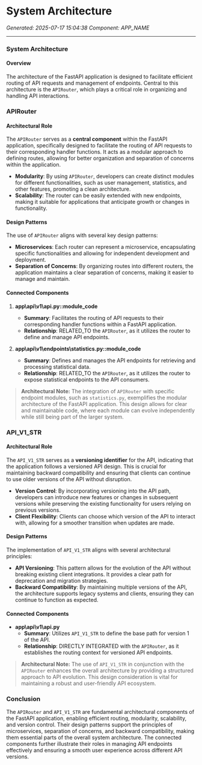 # System Architecture

*Generated: 2025-07-17 15:04:38*
*Component: APP_NAME*

---

### System Architecture

#### Overview
The architecture of the FastAPI application is designed to facilitate efficient routing of API requests and management of endpoints. Central to this architecture is the `APIRouter`, which plays a critical role in organizing and handling API interactions.

### APIRouter

#### Architectural Role
The `APIRouter` serves as a **central component** within the FastAPI application, specifically designed to facilitate the routing of API requests to their corresponding handler functions. It acts as a modular approach to defining routes, allowing for better organization and separation of concerns within the application.

- **Modularity**: By using `APIRouter`, developers can create distinct modules for different functionalities, such as user management, statistics, and other features, promoting a clean architecture.
- **Scalability**: The router can be easily extended with new endpoints, making it suitable for applications that anticipate growth or changes in functionality.

#### Design Patterns
The use of `APIRouter` aligns with several key design patterns:

- **Microservices**: Each router can represent a microservice, encapsulating specific functionalities and allowing for independent development and deployment.
- **Separation of Concerns**: By organizing routes into different routers, the application maintains a clear separation of concerns, making it easier to manage and maintain.

#### Connected Components
1. **app\api\v1\api.py::module_code**
   - **Summary**: Facilitates the routing of API requests to their corresponding handler functions within a FastAPI application.
   - **Relationship**: RELATED_TO the `APIRouter`, as it utilizes the router to define and manage API endpoints.

2. **app\api\v1\endpoints\statistics.py::module_code**
   - **Summary**: Defines and manages the API endpoints for retrieving and processing statistical data.
   - **Relationship**: RELATED_TO the `APIRouter`, as it utilizes the router to expose statistical endpoints to the API consumers.

> **Architectural Note:** The integration of `APIRouter` with specific endpoint modules, such as `statistics.py`, exemplifies the modular architecture of the FastAPI application. This design allows for clear and maintainable code, where each module can evolve independently while still being part of the larger system.

### API_V1_STR

#### Architectural Role
The `API_V1_STR` serves as a **versioning identifier** for the API, indicating that the application follows a versioned API design. This is crucial for maintaining backward compatibility and ensuring that clients can continue to use older versions of the API without disruption.

- **Version Control**: By incorporating versioning into the API path, developers can introduce new features or changes in subsequent versions while preserving the existing functionality for users relying on previous versions.
- **Client Flexibility**: Clients can choose which version of the API to interact with, allowing for a smoother transition when updates are made.

#### Design Patterns
The implementation of `API_V1_STR` aligns with several architectural principles:

- **API Versioning**: This pattern allows for the evolution of the API without breaking existing client integrations. It provides a clear path for deprecation and migration strategies.
- **Backward Compatibility**: By maintaining multiple versions of the API, the architecture supports legacy systems and clients, ensuring they can continue to function as expected.

#### Connected Components
- **app\api\v1\api.py**
  - **Summary**: Utilizes `API_V1_STR` to define the base path for version 1 of the API.
  - **Relationship**: DIRECTLY INTEGRATED with the `APIRouter`, as it establishes the routing context for versioned API endpoints.

> **Architectural Note:** The use of `API_V1_STR` in conjunction with the `APIRouter` enhances the overall architecture by providing a structured approach to API evolution. This design consideration is vital for maintaining a robust and user-friendly API ecosystem.

### Conclusion
The `APIRouter` and `API_V1_STR` are fundamental architectural components of the FastAPI application, enabling efficient routing, modularity, scalability, and version control. Their design patterns support the principles of microservices, separation of concerns, and backward compatibility, making them essential parts of the overall system architecture. The connected components further illustrate their roles in managing API endpoints effectively and ensuring a smooth user experience across different API versions.